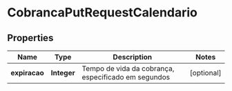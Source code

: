 
# CobrancaPutRequestCalendario

## Properties
Name | Type | Description | Notes
------------ | ------------- | ------------- | -------------
**expiracao** | **Integer** | Tempo de vida da cobrança, especificado em segundos |  [optional]



